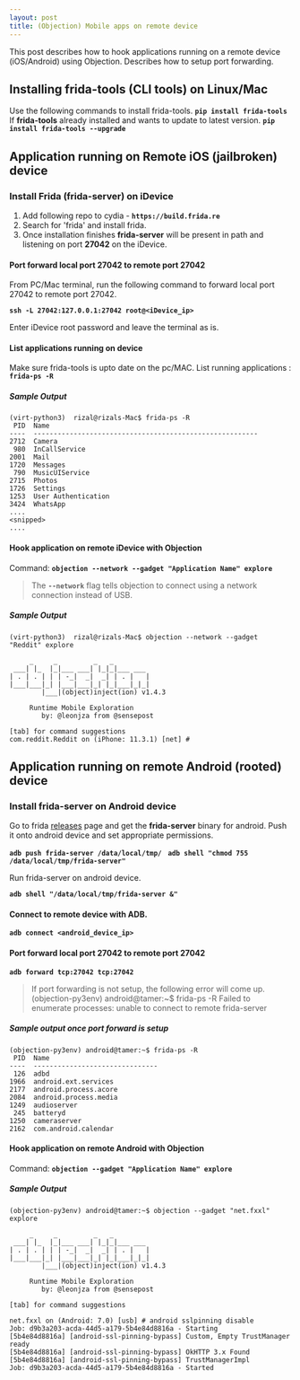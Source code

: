 ```yaml
---
layout: post
title: (Objection) Mobile apps on remote device
---
```

This post describes how to hook applications running on a remote device (iOS/Android) using Objection. Describes how to setup port forwarding.

<!-- more -->

## Installing frida-tools (CLI tools) on Linux/Mac
Use the following commands to install frida-tools.
**```pip install frida-tools```**
If **frida-tools** already installed and wants to update to latest version.
**```pip install frida-tools --upgrade```**

## Application running on Remote iOS (jailbroken) device
### Install Frida (frida-server) on iDevice
1. Add following repo to cydia - **```https://build.frida.re```**
2. Search for 'frida' and install frida.
3. Once installation finishes **frida-server** will be present in path and listening on port **27042** on the iDevice.

#### Port forward local port 27042 to remote port 27042
From PC/Mac terminal, run the following command to forward local port 27042 to remote port 27042.

**```ssh -L 27042:127.0.0.1:27042 root@<iDevice_ip>```**

Enter iDevice root password and leave the terminal as is.

#### List applications running on device
Make sure frida-tools is upto date on the pc/MAC.
List running applications : **```frida-ps -R```**

##### Sample Output
```
(virt-python3)  rizal@rizals-Mac$ frida-ps -R
 PID  Name
----  --------------------------------------------------------
2712  Camera
 980  InCallService
2001  Mail
1720  Messages
 790  MusicUIService
2715  Photos
1726  Settings
1253  User Authentication
3424  WhatsApp
....
<snipped>
....
```

#### Hook application on remote iDevice with Objection
Command: **```objection --network --gadget "Application Name" explore```**
> The **```--network```** flag tells objection to connect using a network connection instead of USB.

##### Sample Output
```
(virt-python3)  rizal@rizals-Mac$ objection --network --gadget "Reddit" explore

     _     _         _   _
 ___| |_  |_|___ ___| |_|_|___ ___
| . | . | | | -_|  _|  _| | . |   |
|___|___|_| |___|___|_| |_|___|_|_|
        |___|(object)inject(ion) v1.4.3

     Runtime Mobile Exploration
        by: @leonjza from @sensepost

[tab] for command suggestions
com.reddit.Reddit on (iPhone: 11.3.1) [net] #
```

## Application running on remote Android (rooted) device
### Install frida-server on Android device
Go to frida [releases](https://github.com/frida/frida/releases) page and get the **frida-server** binary for android. Push it onto android device and set appropriate permissions.

**`adb push frida-server /data/local/tmp/ `**
**`adb shell "chmod 755 /data/local/tmp/frida-server"`**

Run frida-server on android device.

**`adb shell "/data/local/tmp/frida-server &"`**


#### Connect to remote device with ADB.

**`adb connect <android_device_ip>`**

#### Port forward local port 27042 to remote port 27042

**`adb forward tcp:27042 tcp:27042`**
>If port forwarding is not setup, the following error will come up.
(objection-py3env) android@tamer:~$ frida-ps -R 
Failed to enumerate processes: unable to connect to remote frida-server

##### Sample output once port forward is setup
```
(objection-py3env) android@tamer:~$ frida-ps -R 
 PID  Name
----  -------------------------------
 126  adbd
1966  android.ext.services
2177  android.process.acore
2084  android.process.media
1249  audioserver
 245  batteryd
1250  cameraserver
2162  com.android.calendar
```
#### Hook application on remote Android with Objection
Command: **`objection --gadget "Application Name" explore`**
##### Sample Output
```
(objection-py3env) android@tamer:~$ objection --gadget "net.fxxl" explore

     _     _         _   _
 ___| |_  |_|___ ___| |_|_|___ ___
| . | . | | | -_|  _|  _| | . |   |
|___|___|_| |___|___|_| |_|___|_|_|
        |___|(object)inject(ion) v1.4.3

     Runtime Mobile Exploration
        by: @leonjza from @sensepost

[tab] for command suggestions

net.fxxl on (Android: 7.0) [usb] # android sslpinning disable
Job: d9b3a203-acda-44d5-a179-5b4e84d8816a - Starting
[5b4e84d8816a] [android-ssl-pinning-bypass] Custom, Empty TrustManager ready
[5b4e84d8816a] [android-ssl-pinning-bypass] OkHTTP 3.x Found
[5b4e84d8816a] [android-ssl-pinning-bypass] TrustManagerImpl
Job: d9b3a203-acda-44d5-a179-5b4e84d8816a - Started
```

